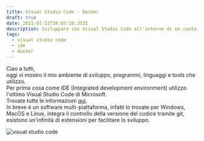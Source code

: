```yaml
---
title: Visual Studio Code - Docker
draft: true
date: 2021-01-21T16:05:19.353Z
description: Sviluppare con Visual Studio Code all'interno di un container Docker
tags:
  - visual studio code
  - ide
  - docker
---
```

Ciao a tutti,\
oggi vi mostro il mio ambiente di sviluppo, programmi, linguaggi e tools che utilizzo.\
Per prima cosa come IDE (Integrated development environment) utilizzo l'ottimo Visual Studio Code di Microsoft.\
Trovate tutte le informazioni [qui](https://code.visualstudio.com/).\
In breve è un software multi-piattaforma, infatti lo trovate per Windows, MacOS e Linux, integra il controllo della versione del codice tramite git, esistono un'infinità di estensioni per facilitare lo sviluppo.

![visual studio code](https://res.cloudinary.com/drg2utgxr/image/upload/v1611249440/posts/vcode/home-screenshot-win-lg_vzx2kh.png "Visual Studio Code")